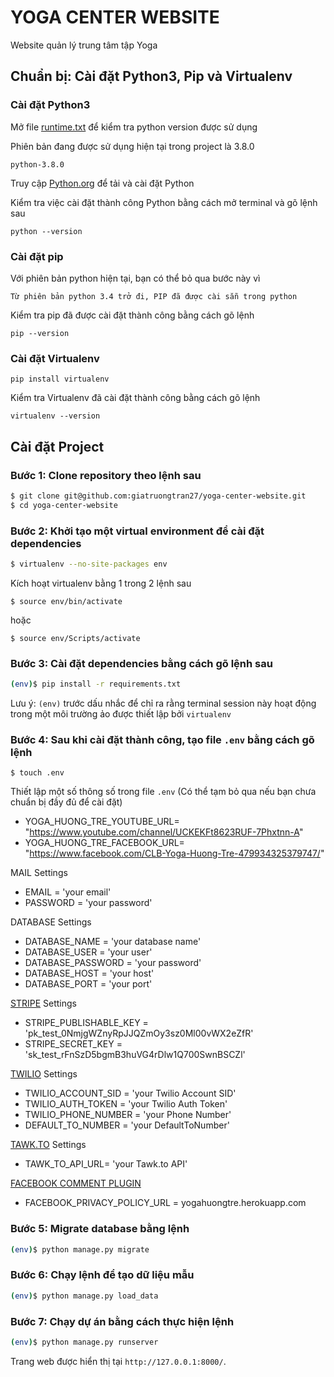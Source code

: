 # YOGA CENTER WEBSITE
Website quản lý trung tâm tập Yoga

## Chuẩn bị: Cài đặt Python3, Pip và Virtualenv

### Cài đặt Python3
Mở file [runtime.txt](runtime.txt) để kiểm tra python version được sử dụng

Phiên bản đang được sử dụng hiện tại trong project là 3.8.0

```
python-3.8.0
```

Truy cập [Python.org](https://www.python.org/downloads/) để tải và cài đặt Python

Kiểm tra việc cài đặt thành công Python bằng cách mở terminal và gõ lệnh sau

```
python --version
```
### Cài đặt pip
Với phiên bản python hiện tại, bạn có thể bỏ qua bước này vì
```
Từ phiên bản python 3.4 trở đi, PIP đã được cài sẵn trong python
```
Kiểm tra pip đã được cài đặt thành công bằng cách gõ lệnh
```
pip --version
```
### Cài đặt Virtualenv
```
pip install virtualenv
```
Kiểm tra Virtualenv đã cài đặt thành công bằng cách gõ lệnh
```
virtualenv --version
```

## Cài đặt Project

### Bước 1: Clone repository theo lệnh sau

```sh
$ git clone git@github.com:giatruongtran27/yoga-center-website.git
$ cd yoga-center-website
```

### Bước 2: Khởi tạo một virtual environment để cài đặt dependencies

```sh
$ virtualenv --no-site-packages env
```
Kích hoạt virtualenv bằng 1 trong 2 lệnh sau
```
$ source env/bin/activate
```
hoặc
```
$ source env/Scripts/activate
```

### Bước 3: Cài đặt dependencies bằng cách gõ lệnh sau

```sh
(env)$ pip install -r requirements.txt
```
Lưu ý: `(env)` trước dấu nhắc để chỉ ra rằng terminal session này hoạt động trong một môi trường ảo được thiết lập bởi `virtualenv`

### Bước 4: Sau khi cài đặt thành công, tạo file `.env` bằng cách gõ lệnh
```
$ touch .env
```
Thiết lập một số thông số trong file `.env` (Có thể tạm bỏ qua nếu bạn chưa chuẩn bị đầy đủ để cài đặt)

- YOGA_HUONG_TRE_YOUTUBE_URL= "https://www.youtube.com/channel/UCKEKFt8623RUF-7Phxtnn-A"
- YOGA_HUONG_TRE_FACEBOOK_URL= "https://www.facebook.com/CLB-Yoga-Huong-Tre-479934325379747/"

MAIL Settings
- EMAIL = 'your email'
- PASSWORD = 'your password'

DATABASE Settings
- DATABASE_NAME = 'your database name'
- DATABASE_USER = 'your user'
- DATABASE_PASSWORD = 'your password'
- DATABASE_HOST = 'your host'
- DATABASE_PORT = 'your port'

[STRIPE](https://testdriven.io/blog/django-stripe-tutorial/) Settings
- STRIPE_PUBLISHABLE_KEY = 'pk_test_0NmjgWZnyRpJJQZmOy3sz0Ml00vWX2eZfR'
- STRIPE_SECRET_KEY = 'sk_test_rFnSzD5bgmB3huVG4rDlw1Q700SwnBSCZl'

[TWILIO](https://www.twilio.com/) Settings
- TWILIO_ACCOUNT_SID = 'your Twilio Account SID'
- TWILIO_AUTH_TOKEN = 'your Twilio Auth Token'
- TWILIO_PHONE_NUMBER = 'your Phone Number'
- DEFAULT_TO_NUMBER = 'your DefaultToNumber'

[TAWK.TO](https://www.tawk.to/) Settings
- TAWK_TO_API_URL= 'your Tawk.to API'

[FACEBOOK COMMENT PLUGIN](https://developers.facebook.com/docs/plugins/comments/)
- FACEBOOK_PRIVACY_POLICY_URL = yogahuongtre.herokuapp.com

### Bước 5: Migrate database bằng lệnh
```sh
(env)$ python manage.py migrate
```
### Bước 6: Chạy lệnh để tạo dữ liệu mẫu
```sh
(env)$ python manage.py load_data
```
### Bước 7: Chạy dự án bằng cách thực hiện lệnh
```sh
(env)$ python manage.py runserver
```
Trang web được hiển thị tại `http://127.0.0.1:8000/`.
```
